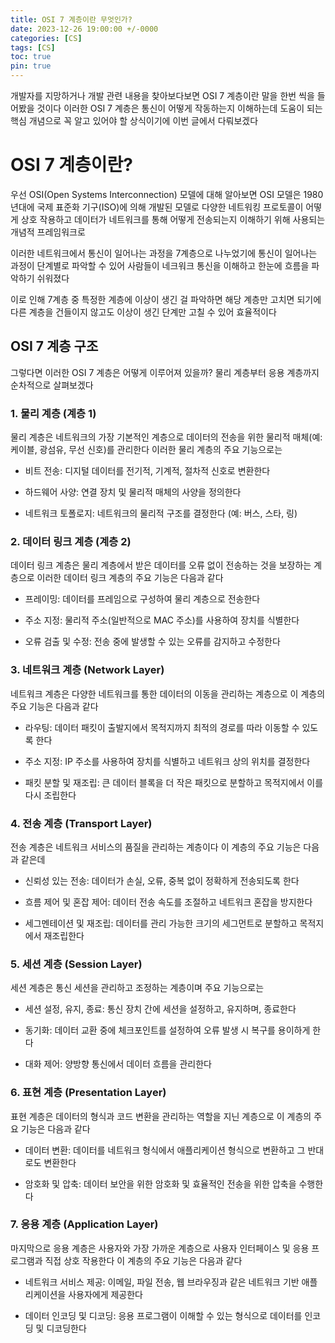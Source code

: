 ```yaml
---
title: OSI 7 계층이란 무엇인가?
date: 2023-12-26 19:00:00 +/-0000
categories: [CS]
tags: [CS]
toc: true
pin: true
---
```


개발자를 지망하거나 개발 관련 내용을 찾아보다보면 OSI 7 계층이란 말을 한번 씩을 들어봤을 것이다 이러한 OSI 7 계층은 통신이 어떻게 작동하는지 이해하는데 도움이 되는 핵심 개념으로 꼭 알고 있어야 할 상식이기에 이번 글에서 다뤄보겠다

# OSI 7 계층이란?

우선 OSI(Open Systems Interconnection) 모델에 대해 알아보면 OSI 모델은 1980년대에 국제 표준화 기구(ISO)에 의해 개발된 모델로 다양한 네트워킹 프로토콜이 어떻게 상호 작용하고 데이터가 네트워크를 통해 어떻게 전송되는지 이해하기 위해 사용되는 개념적 프레임워크로 

이러한 네트워크에서 통신이 일어나는 과정을 7계층으로 나누었기에 통신이 일어나는 과정이 단계별로 파악할 수 있어 사람들이 네크워크 통신을 이해하고 한눈에 흐름을 파악하기 쉬워졌다

이로 인해 7계층 중 특정한 계층에 이상이 생긴 걸 파악하면 해당 계층만 고치면 되기에 다른 계층을 건들이지 않고도 이상이 생긴 단계만 고칠 수 있어 효율적이다

## OSI 7 계층 구조

그렇다면 이러한 OSI 7 계층은 어떻게 이루어져 있을까?
물리 계층부터 응용 계층까지 순차적으로 살펴보겠다

### 1. 물리 계층 (계층 1)

물리 계층은 네트워크의 가장 기본적인 계층으로 데이터의 전송을 위한 물리적 매체(예: 케이블, 광섬유, 무선 신호)를 관리한다 이러한 물리 계층의 주요 기능으로는

* 비트 전송: 디지털 데이터를 전기적, 기계적, 절차적 신호로 변환한다

* 하드웨어 사양: 연결 장치 및 물리적 매체의 사양을 정의한다

* 네트워크 토폴로지: 네트워크의 물리적 구조를 결정한다 (예: 버스, 스타, 링)


### 2. 데이터 링크 계층 (계층 2)

데이터 링크 계층은 물리 계층에서 받은 데이터를 오류 없이 전송하는 것을 보장하는 계층으로 이러한 데이터 링크 계층의 주요 기능은 다음과 같다

* 프레이밍: 데이터를 프레임으로 구성하여 물리 계층으로 전송한다

* 주소 지정: 물리적 주소(일반적으로 MAC 주소)를 사용하여 장치를 식별한다

* 오류 검출 및 수정: 전송 중에 발생할 수 있는 오류를 감지하고 수정한다

### 3. 네트워크 계층 (Network Layer)

네트워크 계층은 다양한 네트워크를 통한 데이터의 이동을 관리하는 계층으로 이 계층의 주요 기능은 다음과 같다

* 라우팅: 데이터 패킷이 출발지에서 목적지까지 최적의 경로를 따라 이동할 수 있도록 한다

* 주소 지정: IP 주소를 사용하여 장치를 식별하고 네트워크 상의 위치를 결정한다

* 패킷 분할 및 재조립: 큰 데이터 블록을 더 작은 패킷으로 분할하고 목적지에서 이를 다시 조립한다

### 4. 전송 계층 (Transport Layer)

전송 계층은 네트워크 서비스의 품질을 관리하는 계층이다 이 계층의 주요 기능은 다음과 같은데

* 신뢰성 있는 전송: 데이터가 손실, 오류, 중복 없이 정확하게 전송되도록 한다

* 흐름 제어 및 혼잡 제어: 데이터 전송 속도를 조절하고 네트워크 혼잡을 방지한다

* 세그멘테이션 및 재조립: 데이터를 관리 가능한 크기의 세그먼트로 분할하고 목적지에서 재조립한다

### 5. 세션 계층 (Session Layer)

세션 계층은 통신 세션을 관리하고 조정하는 계층이며 주요 기능으로는

* 세션 설정, 유지, 종료: 통신 장치 간에 세션을 설정하고, 유지하며, 종료한다

* 동기화: 데이터 교환 중에 체크포인트를 설정하여 오류 발생 시 복구를 용이하게 한다

* 대화 제어: 양방향 통신에서 데이터 흐름을 관리한다

### 6. 표현 계층 (Presentation Layer)

표현 계층은 데이터의 형식과 코드 변환을 관리하는 역할을 지닌 계층으로 이 계층의 주요 기능은 다음과 같다

* 데이터 변환: 데이터를 네트워크 형식에서 애플리케이션 형식으로 변환하고 그 반대로도 변환한다

* 암호화 및 압축: 데이터 보안을 위한 암호화 및 효율적인 전송을 위한 압축을 수행한다

### 7. 응용 계층 (Application Layer)

마지막으로 응용 계층은 사용자와 가장 가까운 계층으로 사용자 인터페이스 및 응용 프로그램과 직접 상호 작용한다 이 계층의 주요 기능은 다음과 같다

* 네트워크 서비스 제공: 이메일, 파일 전송, 웹 브라우징과 같은 네트워크 기반 애플리케이션을 사용자에게 제공한다

* 데이터 인코딩 및 디코딩: 응용 프로그램이 이해할 수 있는 형식으로 데이터를 인코딩 및 디코딩한다